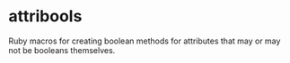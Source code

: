 # attribools
Ruby macros for creating boolean methods for attributes that may or may not be booleans themselves.
